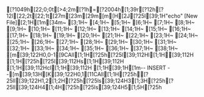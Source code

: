 [?1049h[22;0;0t[>4;2m[?1h=[?2004h[1;39r[?12h[?12l[22;2t[22;1t[27m[23m[29m[m[H[2J[?25l[39;1H"echo" [New File][2;1H[1m[34m~                                                                                                                                          [3;1H~                                                                                                                                          [4;1H~                                                                                                                                          [5;1H~                                                                                                                                          [6;1H~                                                                                                                                          [7;1H~                                                                                                                                          [8;1H~                                                                                                                                          [9;1H~                                                                                                                                          [10;1H~                                                                                                                                          [11;1H~                                                                                                                                          [12;1H~                                                                                                                                          [13;1H~                                                                                                                                          [14;1H~                                                                                                                                          [15;1H~                                                                                                                                          [16;1H~                                                                                                                                          [17;1H~                                                                                                                                          [18;1H~                                                                                                                                          [19;1H~                                                                                                                                          [20;1H~                                                                                                                                          [21;1H~                                                                                                                                          [22;1H~                                                                                                                                          [23;1H~                                                                                                                                          [24;1H~                                                                                                                                          [25;1H~                                                                                                                                          [26;1H~                                                                                                                                          [27;1H~                                                                                                                                          [28;1H~                                                                                                                                          [29;1H~                                                                                                                                          [30;1H~                                                                                                                                          [31;1H~                                                                                                                                          [32;1H~                                                                                                                                          [33;1H~                                                                                                                                          [34;1H~                                                                                                                                          [35;1H~                                                                                                                                          [36;1H~                                                                                                                                          [37;1H~                                                                                                                                          [38;1H~                                                                                                                                          [m[39;122H0,0-1[9CAll[1;1H[?25h[?25l[39;112Hl[1;1H[39;112H [1;1H[?25h[?25l[39;112Hs[1;1H[39;112H [1;1H[39;112Hcl[1;1H[39;112H  [1;1H[39;1H[1m-- INSERT --[m[39;13H[K[39;122H0,1[11CAll[1;1H[?25h[?25ll[39;122H1,2[1;2H[?25h[?25ls[39;124H3[1;3H[?25h[?25ll[39;124H4[1;4H[?25h[?25ls[39;124H5[1;5H[?25h